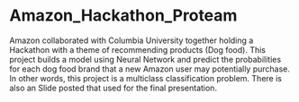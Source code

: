 # Amazon_Hackathon_Proteam

Amazon collaborated with Columbia University together holding a Hackathon with a theme of recommending products (Dog food). This project builds a model using Neural Network and predict the probabilities for each dog food brand that a new Amazon user may potentially purchase. In other words, this project is a multiclass classification problem. There is also an Slide posted that used for the final presentation.
